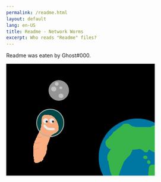 ```yaml
---
permalink: /readme.html
layout: default
lang: en-US
title: Readme - Network Worms
excerpt: Who reads "Readme" files?
---
```


Readme was eaten by Ghost#000.

![Something](/files/images/open-graph.png)
